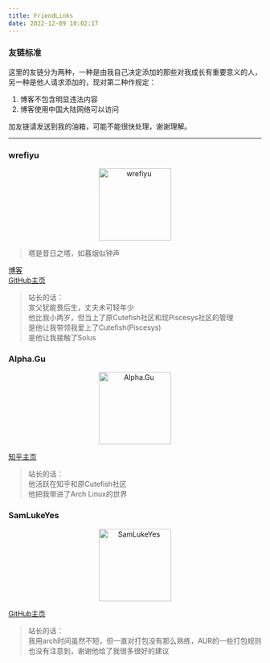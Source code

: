 ```yaml
---
title: FriendLinks
date: 2022-12-09 10:02:17
---
```


### 友链标准  
这里的友链分为两种，一种是由我自己决定添加的那些对我成长有重要意义的人，另一种是他人请求添加的，现对第二种作规定：  

1. 博客不包含明显违法内容  
2. 博客使用中国大陆网络可以访问  

加友链请发送到我的油箱，可能不能很快处理，谢谢理解。

***

### wrefiyu  
<center><img src="https://pic.imgdb.cn/item/63929861b1fccdcd3618079f.png" alt="wrefiyu" width="144" height="144"></center>  

> 塔是昔日之塔，如暮烟似钟声  

[博客](https://young3030.rth.app/)  
[GitHub主页](https://github.com/yolanda2010)  

> 站长的话：  
  宣父犹能畏后生，丈夫未可轻年少   
他比我小两岁，但当上了原Cutefish社区和现Piscesys社区的管理   
是他让我带领我爱上了Cutefish(Piscesys)   
是他让我接触了Solus   

### Alpha.Gu  
<center><img src="https://pic1.zhimg.com/v2-0860dd1377d2e199c9b2be13ef251dbd_xll.jpg?source=32738c0c" alt="Alpha.Gu" width="144" height="144"></center>  

[知乎主页](https://www.zhihu.com/people/alphagu)  

> 站长的话：  
他活跃在知乎和原Cutefish社区  
他把我带进了Arch Linux的世界  

### SamLukeYes  
<center><img src="https://avatars.githubusercontent.com/u/12882091?v=4" alt="SamLukeYes" width="144" height="144"></center>  

[GitHub主页](https://github.com/SamLukeYes)  

> 站长的话：  
我用arch时间虽然不短，但一直对打包没有那么熟练，AUR的一些打包规则也没有注意到，谢谢他给了我很多很好的建议  
